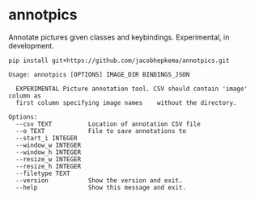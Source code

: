 # annotpics
Annotate pictures given classes and keybindings. Experimental, in development.

```
pip install git+https://github.com/jacobhepkema/annotpics.git
```

```
Usage: annotpics [OPTIONS] IMAGE_DIR BINDINGS_JSON

  EXPERIMENTAL Picture annotation tool. CSV should contain 'image' column as
  first column specifying image names    without the directory.

Options:
  --csv TEXT          Location of annotation CSV file
  --o TEXT            File to save annotations to
  --start_i INTEGER
  --window_w INTEGER
  --window_h INTEGER
  --resize_w INTEGER
  --resize_h INTEGER
  --filetype TEXT
  --version           Show the version and exit.
  --help              Show this message and exit.
```
